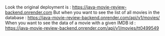 Look the original deployment is : https://java-movie-review-backend.onrender.com
But when you want to see the list of all movies in the database : https://java-movie-review-backend.onrender.com/api/v1/movies/
When you want to see the data of a movie with a given IMDB id : https://java-movie-review-backend.onrender.com/api/v1/movies/tt0499549

